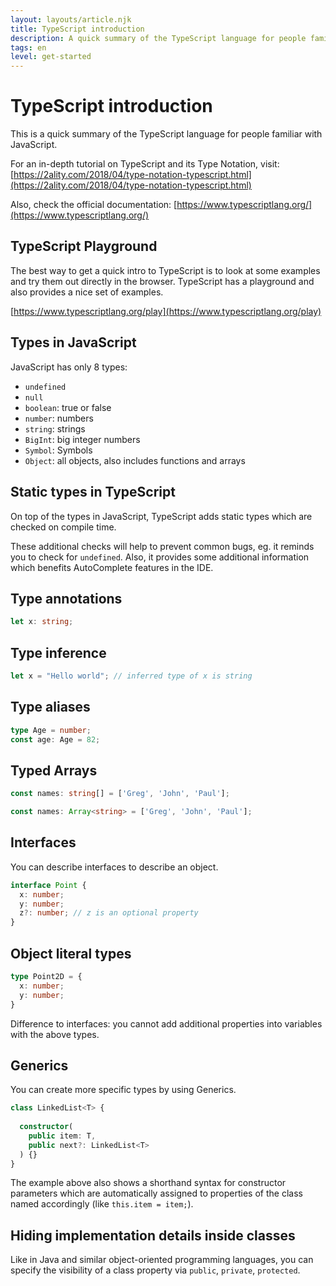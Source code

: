 ```yaml
---
layout: layouts/article.njk
title: TypeScript introduction
description: A quick summary of the TypeScript language for people familiar with JavaScript.
tags: en
level: get-started
---
```


# TypeScript introduction

This is a quick summary of the TypeScript language for people familiar with JavaScript.

For an in-depth tutorial on TypeScript and its Type Notation, visit:
[https://2ality.com/2018/04/type-notation-typescript.html](https://2ality.com/2018/04/type-notation-typescript.html)

Also, check the official documentation: [https://www.typescriptlang.org/](https://www.typescriptlang.org/)

## TypeScript Playground

The best way to get a quick intro to TypeScript is to look at some examples and try them out directly in the browser.
TypeScript has a playground and also provides a nice set of examples.

[https://www.typescriptlang.org/play](https://www.typescriptlang.org/play)

## Types in JavaScript

JavaScript has only 8 types:

- `undefined`
- `null`
- `boolean`: true or false
- `number`: numbers
- `string`: strings
- `BigInt`: big integer numbers
- `Symbol`: Symbols
- `Object`: all objects, also includes functions and arrays

## Static types in TypeScript

On top of the types in JavaScript, TypeScript adds static types which are checked on compile time.

These additional checks will help to prevent common bugs, eg. it reminds you to check for `undefined`.
Also, it provides some additional information which benefits AutoComplete features in the IDE.

## Type annotations

```ts
let x: string;
```

## Type inference

```ts
let x = "Hello world"; // inferred type of x is string
```

## Type aliases

```ts
type Age = number;
const age: Age = 82;
```

## Typed Arrays

```ts
const names: string[] = ['Greg', 'John', 'Paul']; 

const names: Array<string> = ['Greg', 'John', 'Paul'];
```

## Interfaces

You can describe interfaces to describe an object.

```ts
interface Point {
  x: number;
  y: number;
  z?: number; // z is an optional property
}
```

## Object literal types

```ts
type Point2D = {
  x: number;
  y: number;
}
```

Difference to interfaces: you cannot add additional properties into variables with the above types.

## Generics

You can create more specific types by using Generics.

```ts
class LinkedList<T> {
  
  constructor(
    public item: T,
    public next?: LinkedList<T>
  ) {}
}
```

The example above also shows a shorthand syntax for constructor parameters which are automatically assigned to properties of the class named accordingly (like `this.item = item;`).

## Hiding implementation details inside classes

Like in Java and similar object-oriented programming languages, you can specify
the visibility of a class property via `public`, `private`, `protected`.
